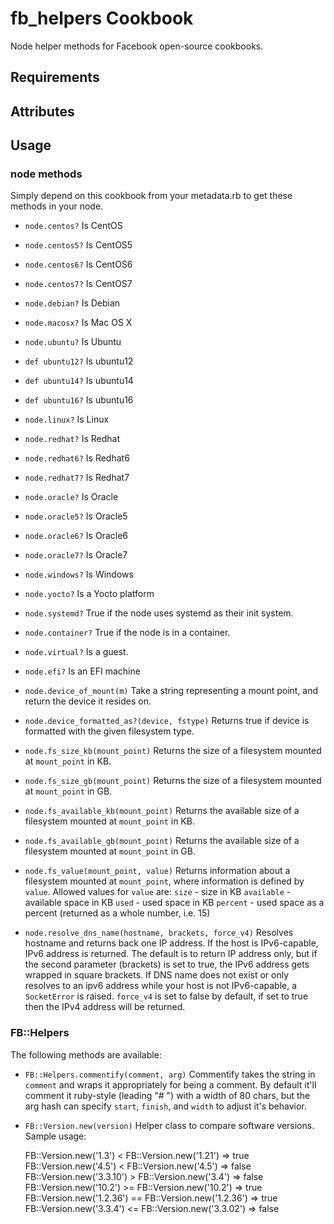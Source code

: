 fb_helpers Cookbook
===================
Node helper methods for Facebook open-source cookbooks.

Requirements
------------

Attributes
----------

Usage
-----
### node methods
Simply depend on this cookbook from your metadata.rb to get these methods in
your node.

* `node.centos?`
    Is CentOS

* `node.centos5?`
    Is CentOS5

* `node.centos6?`
    Is CentOS6

* `node.centos7?`
    Is CentOS7

* `node.debian?`
    Is Debian

* `node.macosx?`
    Is Mac OS X

* `node.ubuntu?`
    Is Ubuntu

* `def ubuntu12?`
    Is ubuntu12

* `def ubuntu14?`
    Is ubuntu14

* `def ubuntu16?`
    Is ubuntu16

* `node.linux?`
    Is Linux

* `node.redhat?`
    Is Redhat

* `node.redhat6?`
    Is Redhat6

* `node.redhat7?`
    Is Redhat7

* `node.oracle?`
    Is Oracle

* `node.oracle5?`
    Is Oracle5

* `node.oracle6?`
    Is Oracle6

* `node.oracle7?`
    Is Oracle7

* `node.windows?`
    Is Windows

* `node.yocto?`
    Is a Yocto platform

* `node.systemd?`
    True if the node uses systemd as their init system.

* `node.container?`
    True if the node is in a container.

* `node.virtual?`
    Is a guest.

* `node.efi?`
    Is an EFI machine

* `node.device_of_mount(m)`
    Take a string representing a mount point, and return the device it resides 
    on.

* `node.device_formatted_as?(device, fstype)`
    Returns true if device is formatted with the given filesystem type.

* `node.fs_size_kb(mount_point)`
    Returns the size of a filesystem mounted at `mount_point` in KB.

* `node.fs_size_gb(mount_point)`
    Returns the size of a filesystem mounted at `mount_point` in GB.

* `node.fs_available_kb(mount_point)`
    Returns the available size of a filesystem mounted at `mount_point` in KB.

* `node.fs_available_gb(mount_point)`
    Returns the available size of a filesystem mounted at `mount_point` in GB.

* `node.fs_value(mount_point, value)`
    Returns information about a filesystem mounted at `mount_point`, where
    information is defined by `value`. Allowed values for `value` are:
      `size` - size in KB
      `available` - available space in KB
      `used` - used space in KB
      `percent` - used space as a percent (returned as a whole number, i.e. 15)

*  `node.resolve_dns_name(hostname, brackets, force_v4)`
    Resolves hostname and returns back one IP address.
    If the host is IPv6-capable, IPv6 address is returned. The default is to
    return IP address only, but if the second parameter (brackets) is set to
    true, the IPv6 address gets wrapped in square brackets. If DNS name does
    not exist or only resolves to an ipv6 address while your host is not
    IPv6-capable, a `SocketError` is raised.
    `force_v4` is set to false by default, if set to true then the IPv4 address
    will be returned.

### FB::Helpers
The following methods are available:

*  `FB::Helpers.commentify(comment, arg)`
    Commentify takes the string in `comment` and wraps it appropriately
    for being a comment. By default it'll comment it ruby-style (leading "# ")
    with a width of 80 chars, but the arg hash can specify `start`, `finish`,
    and `width` to adjust it's behavior.
*  `FB::Version.new(version)`
   Helper class to compare software versions. Sample usage:

      FB::Version.new('1.3') < FB::Version.new('1.21')
      => true
      FB::Version.new('4.5') < FB::Version.new('4.5')
      => false
      FB::Version.new('3.3.10') > FB::Version.new('3.4')
      => false
      FB::Version.new('10.2') >= FB::Version.new('10.2')
      => true
      FB::Version.new('1.2.36') == FB::Version.new('1.2.36')
      => true
      FB::Version.new('3.3.4') <= FB::Version.new('3.3.02')
      => false
